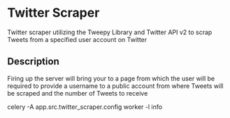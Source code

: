 # Twitter Scraper

Twitter scraper utilizing the Tweepy Library and Twitter API v2 to scrap Tweets from a specified user account on Twitter

## Description

Firing up the server will bring your to a page from which the user will be required to provide a username to a public account from where Tweets will be scraped and the number of Tweets to receive

celery -A app.src.twitter_scraper.config worker -l info
